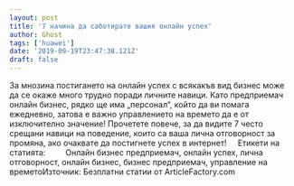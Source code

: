 ```yaml
---
layout: post
title: '7 начина да саботирате вашия онлайн успех'
author: Ghost
tags: ['huawei']
date: '2019-09-19T23:47:38.121Z'
draft: false
---
```


За мнозина постигането на онлайн успех с всякакъв вид бизнес може да се окаже много трудно поради личните навици. Като предприемач онлайн бизнес, рядко ще има „персонал“, който да ви помага ежедневно, затова е важно управлението на времето да е от изключително значение! Прочетете повече, за да видите 7 често срещани навици на поведение, които са ваша лична отговорност за промяна, ако очаквате да постигнете успех в интернет!     Етикети на статията:         Онлайн бизнес предприемач, онлайн успех, лична отговорност, онлайн бизнес, бизнес предприемач, управление на времетоИзточник: Безплатни статии от ArticleFactory.com
